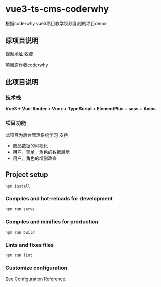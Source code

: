 # vue3-ts-cms-coderwhy
根据coderwhy vue3项目教学视频复刻的项目demo

## 原项目说明
[视频地址 收费](https://ke.qq.com/course/package/36008)

[项目原作者coderwhy](https://github.com/coderwhy)


## 此项目说明

### 技术栈
**Vue3 + Vue-Router + Vuex + TypeScript + ElementPlus + scss + Axios**

### 项目功能
此项目为后台管理系统学习
支持
 + 商品数据的可视化
 + 用户，菜单，角色的数据展示
 + 用户，角色的增删改查

## Project setup
```
npm install
```

### Compiles and hot-reloads for development
```
npm run serve
```

### Compiles and minifies for production
```
npm run build
```

### Lints and fixes files
```
npm run lint
```

### Customize configuration
See [Configuration Reference](https://cli.vuejs.org/config/).
